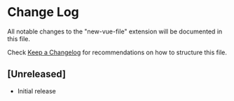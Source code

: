 # Change Log

All notable changes to the "new-vue-file" extension will be documented in this file.

Check [Keep a Changelog](http://keepachangelog.com/) for recommendations on how to structure this file.

## [Unreleased]

- Initial release